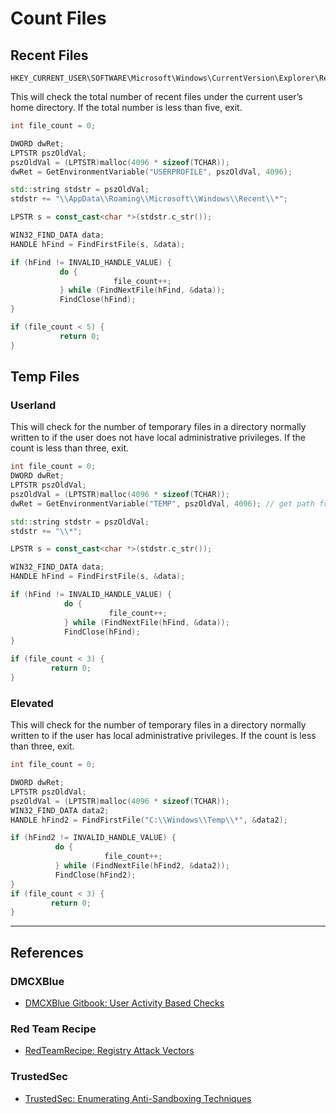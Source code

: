 # Count Files

## Recent Files

```
HKEY_CURRENT_USER\SOFTWARE\Microsoft\Windows\CurrentVersion\Explorer\RecentDocs
```

 This will check the total number of recent files under the current user’s home directory. If the total number is less than five, exit. 

```cpp
int file_count = 0;

DWORD dwRet;
LPTSTR pszOldVal;
pszOldVal = (LPTSTR)malloc(4096 * sizeof(TCHAR));
dwRet = GetEnvironmentVariable("USERPROFILE", pszOldVal, 4096);

std::string stdstr = pszOldVal;
stdstr += "\\AppData\\Roaming\\Microsoft\\Windows\\Recent\\*";

LPSTR s = const_cast<char *>(stdstr.c_str());

WIN32_FIND_DATA data;
HANDLE hFind = FindFirstFile(s, &data);

if (hFind != INVALID_HANDLE_VALUE) {
           do {
                       file_count++;
           } while (FindNextFile(hFind, &data));
           FindClose(hFind);
}

if (file_count < 5) {
           return 0;
}
```

## Temp Files

### Userland

 This will check for the number of temporary files in a directory normally written to if the user does not have local administrative privileges. If the count is less than three, exit. 

```cpp
int file_count = 0;
DWORD dwRet;   
LPTSTR pszOldVal;
pszOldVal = (LPTSTR)malloc(4096 * sizeof(TCHAR));
dwRet = GetEnvironmentVariable("TEMP", pszOldVal, 4096); // get path from environment variable

std::string stdstr = pszOldVal;
stdstr += "\\*";

LPSTR s = const_cast<char *>(stdstr.c_str());

WIN32_FIND_DATA data;
HANDLE hFind = FindFirstFile(s, &data);

if (hFind != INVALID_HANDLE_VALUE) {
            do {
                      file_count++;
            } while (FindNextFile(hFind, &data));
            FindClose(hFind);
}

if (file_count < 3) {
         return 0;
}
```

### Elevated

 This will check for the number of temporary files in a directory normally written to if the user has local administrative privileges. If the count is less than three, exit. 

```cpp
int file_count = 0;

DWORD dwRet;   
LPTSTR pszOldVal;
pszOldVal = (LPTSTR)malloc(4096 * sizeof(TCHAR));
WIN32_FIND_DATA data2;
HANDLE hFind2 = FindFirstFile("C:\\Windows\\Temp\\*", &data2);

if (hFind2 != INVALID_HANDLE_VALUE) {
          do {
                     file_count++;
          } while (FindNextFile(hFind2, &data2));
          FindClose(hFind2);
}
if (file_count < 3) {
         return 0;
}
```

---
## References

### DMCXBlue

- [DMCXBlue Gitbook: User Activity Based Checks](https://dmcxblue.gitbook.io/red-team-notes-2-0/red-team-techniques/defense-evasion/t1497-virtualization-sandbox-evasion/user-activity-based-checks)

### Red Team Recipe

- [RedTeamRecipe: Registry Attack Vectors](https://blog.redteamguides.com/registry-attack-vectorsrtc0018)

### TrustedSec

- [TrustedSec: Enumerating Anti-Sandboxing Techniques](https://trustedsec.com/blog/enumerating-anti-sandboxing-techniques)